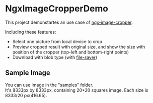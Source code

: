 # NgxImageCropperDemo
This project demonstartes an use case of [ngx-image-cropper](https://www.npmjs.com/package/ngx-image-cropper).  

Including these features:
* Select one picture from local device to crop
* Preview cropped result with original size, and show the size with position of the cropper (top-left and bottom-right points)
* Download with blob type (with [file-saver](https://www.npmjs.com/package/file-saver))

## Sample Image
You can use image in the "samples" folder.  
It's 8333px by 8333px, containing 20*20 squares image. Each size is 8333/20 px(416.65).
